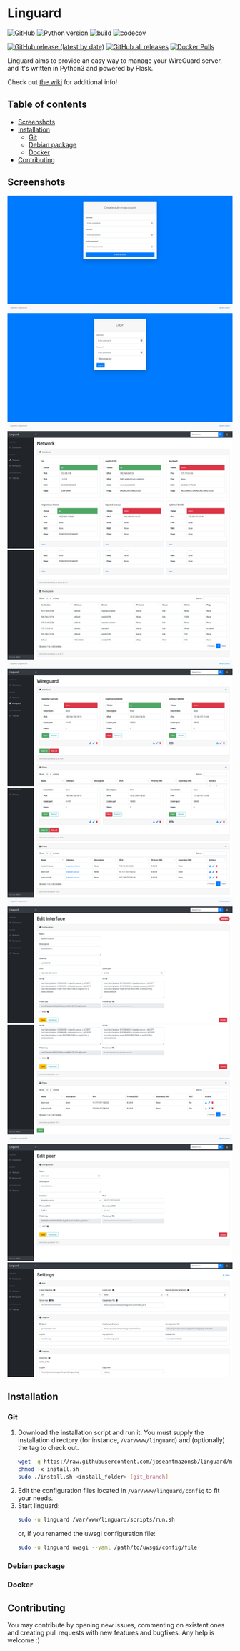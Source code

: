 # Linguard

[![GitHub](https://img.shields.io/github/license/joseantmazonsb/linguard)](LICENSE.md) ![Python version](https://img.shields.io/badge/python-3.7%20%7C%203.8%20%7C%203.9-blue) [![build](https://github.com/joseantmazonsb/linguard/actions/workflows/main.yaml/badge.svg)](https://github.com/joseantmazonsb/linguard/actions/workflows/main.yaml) [![codecov](https://codecov.io/gh/joseantmazonsb/linguard/branch/main/graph/badge.svg)](https://codecov.io/gh/joseantmazonsb/linguard)

[![GitHub release (latest by date)](https://img.shields.io/github/v/release/joseantmazonsb/linguard)](https://github.com/joseantmazonsb/linguard/releases) [![GitHub all releases](https://img.shields.io/github/downloads/joseantmazonsb/linguard/total)](https://github.com/joseantmazonsb/linguard/releases) [![Docker Pulls](https://img.shields.io/docker/pulls/joseantmazonsb/linguard)](https://hub.docker.com/repository/docker/joseantmazonsb/linguard)


Linguard aims to provide an easy way to manage your WireGuard server, and it's written in Python3 and powered by Flask.

Check out [the wiki](https://github.com/joseantmazonsb/linguard/wiki) for additional info!

## Table of contents
- [Screenshots](#screenshots)
- [Installation](#installation)
    - [Git](#git)
    - [Debian package](#debian-package)
    - [Docker](#docker)
- [Contributing](#contributing)

## Screenshots

![Signup](images/signup.png)
![Login](images/login.png)
![Network interfaces](images/network-section-1.png)
![Routing information](images/network-section-2.png)
![Wireguard interfaces section (1)](images/wireguard-section-1.png)
![Wireguard interfaces section (2)](images/wireguard-section-2.png)
![Edit wireguard interface configuration (1)](images/wireguard-edit-1.png)
![Edit wireguard interface configuration (2)](images/wireguard-edit-2.png)
![Edit wireguard peer configuration](images/peer-edit-1.png)
![Settings](images/settings.png)

## Installation

### Git

1. Download the installation script and run it. You must supply the installation directory (for instance, `/var/www/linguard`) and (optionally) the tag to check out.
    ```bash
    wget -q https://raw.githubusercontent.com/joseantmazonsb/linguard/main/scripts/install.sh .
    chmod +x install.sh
    sudo ./install.sh <install_folder> [git_branch]
    ```
2. Edit the configuration files located in `/var/www/linguard/config` to fit your needs.
3. Start linguard:
    ```bash
    sudo -u linguard /var/www/linguard/scripts/run.sh
    ```
    or, if you renamed the uwsgi configuration file: 
    ```bash
    sudo -u linguard uwsgi --yaml /path/to/uwsgi/config/file
    ```

### Debian package

### Docker

## Contributing

You may contribute by opening new issues, commenting on existent ones and creating pull requests with new features and bugfixes. Any help is welcome :)
